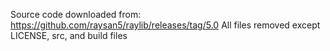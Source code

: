 Source code downloaded from: https://github.com/raysan5/raylib/releases/tag/5.0
All files removed except LICENSE, src, and build files